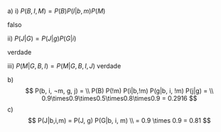 a)
i) 
$P (B, I, M ) = P(B) P(I | b, m) P(M)$

falso

ii) $P(J|G) = P(J|g)P(G|i)$

verdade

iii) $P (M |G, B, I) = P (M |G, B, I, J)$
verdade

b) 
$$
    P(b, i, ¬m, g, j) = \\
    P(B) P(!m) P(i|b,!m) P(g|b, i, !m) P(j|g) = \\
     0.9\times0.9\times0.5\times0.8\times0.9 = 0.2916
$$
c) 
$$
    P(J|b,i,m) = P(J, g) P(G|b, i, m) \\
        = 0.9 \times 0.9 = 0.81
$$